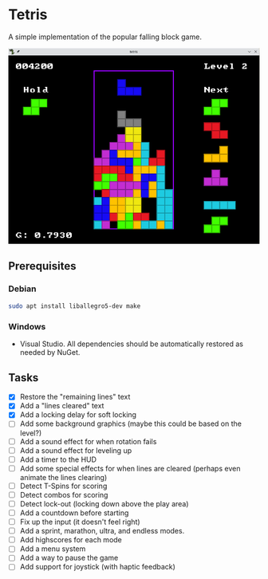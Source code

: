 # Tetris

A simple implementation of the popular falling block game.

![a screenshot of tetris](./docs/screenshot.png)

## Prerequisites

### Debian

```bash
sudo apt install liballegro5-dev make
```

### Windows

- Visual Studio. All dependencies should be automatically restored as needed by NuGet.

## Tasks

- [x] Restore the "remaining lines" text
- [x] Add a "lines cleared" text
- [x] Add a locking delay for soft locking
- [ ] Add some background graphics (maybe this could be based on the level?)
- [ ] Add a sound effect for when rotation fails
- [ ] Add a sound effect for leveling up
- [ ] Add a timer to the HUD
- [ ] Add some special effects for when lines are cleared (perhaps even animate the lines clearing)
- [ ] Detect T-Spins for scoring
- [ ] Detect combos for scoring
- [ ] Detect lock-out (locking down above the play area)
- [ ] Add a countdown before starting
- [ ] Fix up the input (it doesn't feel right)
- [ ] Add a sprint, marathon, ultra, and endless modes.
- [ ] Add highscores for each mode
- [ ] Add a menu system
- [ ] Add a way to pause the game
- [ ] Add support for joystick (with haptic feedback)

